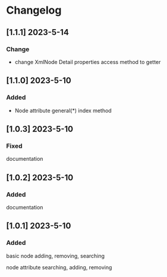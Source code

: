 # Changelog

## [1.1.1] 2023-5-14
### Change

- change XmlNode Detail properties access method to getter


## [1.1.0] 2023-5-10
### Added

- Node attribute general(*) index method

## [1.0.3] 2023-5-10
### Fixed

documentation

## [1.0.2] 2023-5-10
### Added

documentation

## [1.0.1] 2023-5-10
### Added

basic node adding, removing, searching

node attribute searching, adding, removing

